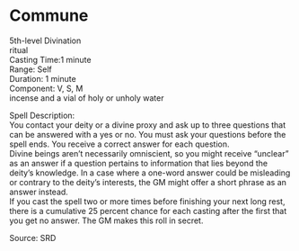 # Commune
5th-level Divination<br>
ritual<br>
Casting Time:1 minute<br>
Range: Self<br>
Duration: 1 minute<br>
Component: V, S, M<br>
incense and a vial of holy or unholy water

Spell Description:<br>
You contact your deity or a divine proxy and ask up to three questions that can be answered with a yes or no. You must ask your questions before the spell ends. You receive a correct answer for each question.<br>Divine beings aren’t necessarily omniscient, so you might receive “unclear” as an answer if a question pertains to information that lies beyond the deity’s knowledge. In a case where a one-word answer could be misleading or contrary to the deity’s interests, the GM might offer a short phrase as an answer instead.<br>If you cast the spell two or more times before finishing your next long rest, there is a cumulative 25 percent chance for each casting after the first that you get no answer. The GM makes this roll in secret.

Source: SRD